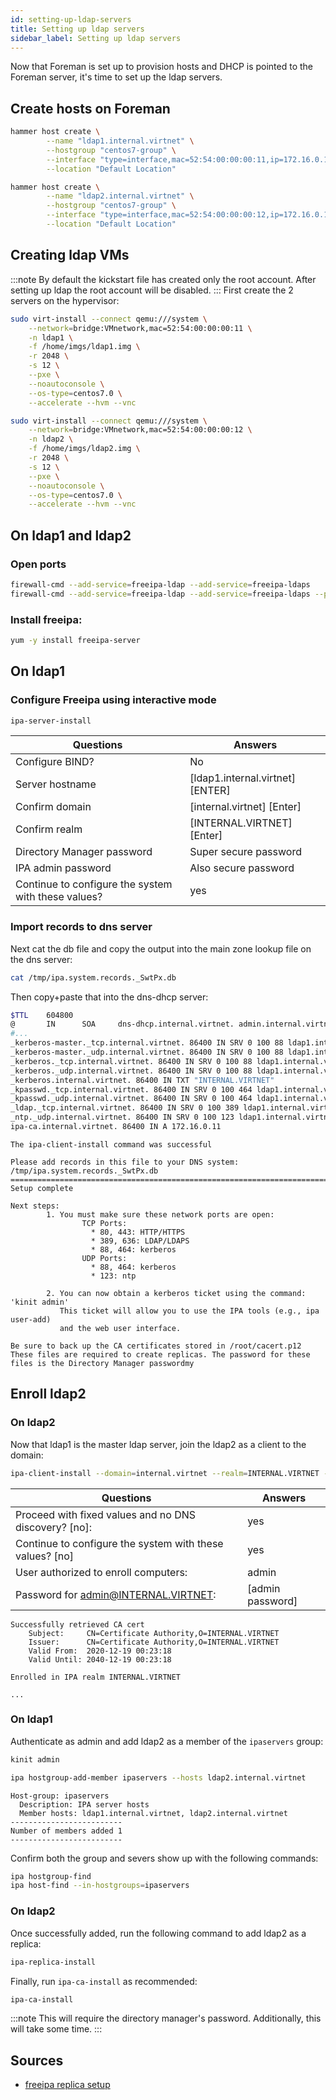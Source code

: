 ```yaml
---
id: setting-up-ldap-servers
title: Setting up ldap servers
sidebar_label: Setting up ldap servers
---
```


Now that Foreman is set up to provision hosts and DHCP is pointed to the Foreman server, it's time to set up the ldap servers.
## Create hosts on Foreman
```bash title="ldap1"
hammer host create \
        --name "ldap1.internal.virtnet" \
        --hostgroup "centos7-group" \
        --interface "type=interface,mac=52:54:00:00:00:11,ip=172.16.0.11,managed=true,primary=true,provision=true" \
        --location "Default Location"
```
```bash title="ldap2"
hammer host create \
        --name "ldap2.internal.virtnet" \
        --hostgroup "centos7-group" \
        --interface "type=interface,mac=52:54:00:00:00:12,ip=172.16.0.12,managed=true,primary=true,provision=true" \
        --location "Default Location"
```

## Creating ldap VMs
:::note
By default the kickstart file has created only the root account. After setting up ldap the root account will be disabled.
:::
First create the 2 servers on the hypervisor:

```bash title="ldap1"
sudo virt-install --connect qemu:///system \
    --network=bridge:VMnetwork,mac=52:54:00:00:00:11 \
    -n ldap1 \
    -f /home/imgs/ldap1.img \
    -r 2048 \
    -s 12 \
    --pxe \
    --noautoconsole \
    --os-type=centos7.0 \
    --accelerate --hvm --vnc
```
```bash title="ldap2"
sudo virt-install --connect qemu:///system \
    --network=bridge:VMnetwork,mac=52:54:00:00:00:12 \
    -n ldap2 \
    -f /home/imgs/ldap2.img \
    -r 2048 \
    -s 12 \
    --pxe \
    --noautoconsole \
    --os-type=centos7.0 \
    --accelerate --hvm --vnc
```


## On ldap1 and ldap2
### Open ports
```bash title="ldap services"
firewall-cmd --add-service=freeipa-ldap --add-service=freeipa-ldaps
firewall-cmd --add-service=freeipa-ldap --add-service=freeipa-ldaps --permanent
```
### Install freeipa:
```bash
yum -y install freeipa-server
```
## On ldap1
### Configure Freeipa using interactive mode
```bash
ipa-server-install
```
|Questions|Answers|
|---------|-------|
|Configure BIND?| No|
|Server hostname| \[ldap1.internal.virtnet\] \[ENTER\]|
|Confirm domain | \[internal.virtnet\] \[Enter\]|
|Confirm realm  | \[INTERNAL.VIRTNET\] \[Enter\]|
|Directory Manager password| Super secure password|
|IPA admin password| Also secure password|
|Continue to configure the system with these values?| yes|

### Import records to dns server

Next cat the db file and copy the output into the main zone lookup file on the dns server:

```bash title="ldap1 server"
cat /tmp/ipa.system.records._SwtPx.db
```

Then copy+paste that into the dns-dhcp server:
```bash title="/var/named/zones/internal.virtnet"
$TTL    604800
@       IN      SOA     dns-dhcp.internal.virtnet. admin.internal.virtnet. (
#...
_kerberos-master._tcp.internal.virtnet. 86400 IN SRV 0 100 88 ldap1.internal.virtnet.
_kerberos-master._udp.internal.virtnet. 86400 IN SRV 0 100 88 ldap1.internal.virtnet.
_kerberos._tcp.internal.virtnet. 86400 IN SRV 0 100 88 ldap1.internal.virtnet.
_kerberos._udp.internal.virtnet. 86400 IN SRV 0 100 88 ldap1.internal.virtnet.
_kerberos.internal.virtnet. 86400 IN TXT "INTERNAL.VIRTNET"
_kpasswd._tcp.internal.virtnet. 86400 IN SRV 0 100 464 ldap1.internal.virtnet.
_kpasswd._udp.internal.virtnet. 86400 IN SRV 0 100 464 ldap1.internal.virtnet.
_ldap._tcp.internal.virtnet. 86400 IN SRV 0 100 389 ldap1.internal.virtnet.
_ntp._udp.internal.virtnet. 86400 IN SRV 0 100 123 ldap1.internal.virtnet.
ipa-ca.internal.virtnet. 86400 IN A 172.16.0.11
```

```text
The ipa-client-install command was successful

Please add records in this file to your DNS system: /tmp/ipa.system.records._SwtPx.db
==============================================================================
Setup complete

Next steps:
        1. You must make sure these network ports are open:
                TCP Ports:
                  * 80, 443: HTTP/HTTPS
                  * 389, 636: LDAP/LDAPS
                  * 88, 464: kerberos
                UDP Ports:
                  * 88, 464: kerberos
                  * 123: ntp

        2. You can now obtain a kerberos ticket using the command: 'kinit admin'
           This ticket will allow you to use the IPA tools (e.g., ipa user-add)
           and the web user interface.

Be sure to back up the CA certificates stored in /root/cacert.p12
These files are required to create replicas. The password for these
files is the Directory Manager passwordmy 
```
## Enroll ldap2
### On ldap2
Now that ldap1 is the master ldap server, join the ldap2 as a client to the domain:
```bash
ipa-client-install --domain=internal.virtnet --realm=INTERNAL.VIRTNET --server=ldap1.internal.virtnet
```

|Questions|Answers|
|---------|-------|
|Proceed with fixed values and no DNS discovery? [no]:| yes|
|Continue to configure the system with these values? [no]| yes|
|User authorized to enroll computers: | admin|
|Password for admin@INTERNAL.VIRTNET:| \[admin password\]|

```text title="expected output"
Successfully retrieved CA cert
    Subject:     CN=Certificate Authority,O=INTERNAL.VIRTNET
    Issuer:      CN=Certificate Authority,O=INTERNAL.VIRTNET
    Valid From:  2020-12-19 00:23:18
    Valid Until: 2040-12-19 00:23:18

Enrolled in IPA realm INTERNAL.VIRTNET

...
```
### On ldap1
Authenticate as admin and add ldap2 as a member of the `ipaservers` group:
```bash
kinit admin
```
```bash
ipa hostgroup-add-member ipaservers --hosts ldap2.internal.virtnet
```
```text title="expected output"
Host-group: ipaservers
  Description: IPA server hosts
  Member hosts: ldap1.internal.virtnet, ldap2.internal.virtnet
-------------------------
Number of members added 1
-------------------------
```
Confirm both the group and severs show up with the following commands:
```bash
ipa hostgroup-find
ipa host-find --in-hostgroups=ipaservers
```
### On ldap2
Once successfully added, run the following command to add ldap2 as a replica:
```bash
ipa-replica-install
```
Finally, run `ipa-ca-install` as recommended:
```bash
ipa-ca-install
```
:::note
This will require the directory manager's password. Additionally, this will take some time.
:::

## Sources
- [freeipa replica setup](https://www.freeipa.org/page/V4/Replica_Setup)